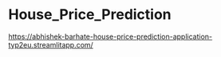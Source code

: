 # House_Price_Prediction
https://abhishek-barhate-house-price-prediction-application-typ2eu.streamlitapp.com/
